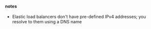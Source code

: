
#### notes
- Elastic load balancers don't have pre-defined IPv4 addresses; you resolve to them using a DNS name

